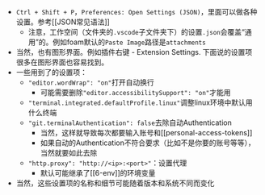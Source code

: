- `Ctrl + Shift + P`，`Preferences: Open Settings (JSON)`，里面可以做各种设置。参考[[JSON常见语法]]
    - 注意，工作空间（文件夹的`.vscode`子文件夹下）的设置`.json`会覆盖“通用”的。例如foam默认的`Paste Image`路径是`attachments`
- 当然，也有图形界面。例如插件右键 - Extension Settings. 下面说的设置项很多在图形界面也容易找到。
- 一些用到了的设置项：
    - `"editor.wordWrap": "on"`打开自动换行
      - 可能需要删除`"editor.accessibilitySupport": "on"`才能用
    - `"terminal.integrated.defaultProfile.linux"`调整linux环境中默认用什么终端
    - `"git.terminalAuthentication": false`去除自动Authentication
      - 当然，这样就导致每次都要输入账号和[[personal-access-tokens]]
      - 如果自动的Authentication不符合要求（比如不是你要的账号等等），当然就要如此去除
    - `"http.proxy": "http://<ip>:<port>"`：设置代理
      - 默认可能继承了[[6-env]]的环境变量
- 当然，这些设置项的名称和细节可能随着版本和系统不同而变化